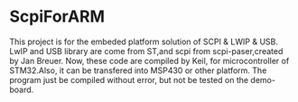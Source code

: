 # ScpiForARM
This project is for the embeded platform solution of SCPI & LWIP & USB. 
LwIP and USB library are come from ST,and scpi from scpi-paser,created by Jan Breuer.
Now, these code are compiled by Keil, for microcontroller of STM32.Also, it can be transfered
into MSP430 or other platform.
The program just be compiled without error, but not be tested on the demo-board.
